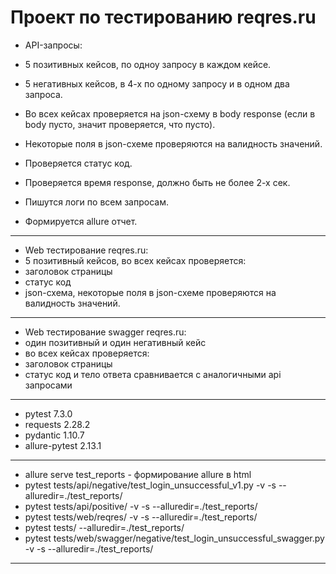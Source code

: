# Проект по тестированию reqres.ru
- API-запросы:
- 5 позитивных кейсов, по одноу запросу в каждом кейсе.
- 5 негативных кейсов, в 4-х по одному запросу и в одном два запроса.

- Во всех кейсах проверяется на json-схему в body response (если в body пусто, значит проверяется, что пусто).
- Некоторые поля в json-схеме проверяются на валидность значений.
- Проверяется статус код.
- Проверяется время response, должно быть не более 2-х сек.
- Пишутся логи по всем запросам.
- Формируется allure отчет.
*****
- Web тестирование reqres.ru:
- 5 позитивный кейсов, во всех кейсах проверяется:
- заголовок страницы
- статус код
- json-схема, некоторые поля в json-схеме проверяются на валидность значений.
*****
- Web тестирование swagger reqres.ru:
- один позитивный и один негативный кейс
- во всех кейсах проверяется:
- заголовок страницы
- статус код и тело ответа сравнивается с аналогичными api запросами
*****
- pytest 7.3.0
- requests 2.28.2
- pydantic 1.10.7
- allure-pytest 2.13.1
*****
- allure serve test_reports - формирование allure в html
- pytest tests/api/negative/test_login_unsuccessful_v1.py -v -s --alluredir=./test_reports/
- pytest tests/api/positive/ -v -s --alluredir=./test_reports/
- pytest tests/web/reqres/ -v -s --alluredir=./test_reports/
- pytest tests/ --alluredir=./test_reports/
- pytest tests/web/swagger/negative/test_login_unsuccessful_swagger.py -v -s --alluredir=./test_reports/
*****

